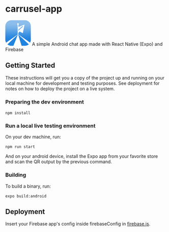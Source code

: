 # carrusel-app
<img src="https://raw.githubusercontent.com/canosan/carrusel-app/main/assets/icon.png" height="80" width="80" >
A simple Android chat app made with React Native (Expo) and Firebase

## Getting Started

These instructions will get you a copy of the project up and running on your local machine for development and testing purposes. See deployment for notes on how to deploy the project on a live system.

### Preparing the dev environment

```
npm install
```

### Run a local live testing environment

On your dev machine, run:

```
npm run start
```

And on your android device, install the Expo app from your favorite store and scan the QR output by the previous command.

### Building

To build a binary, run:

```
expo build:android
```

## Deployment

Insert your Firebase app's config inside firebaseConfig in [firebase.js](https://github.com/canosan/carrusel-app/blob/main/firebase.js). 

